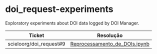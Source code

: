 # doi_request-experiments
Exploratory experiments about DOI data logged by DOI Manager.

| Ticket | Resolução |
|--|--|
| scieloorg/doi_request#9 |[Reprocessamento_de_DOIs.ipynb](./TK9_Reprocessamento_de_DOIs.ipynb) |